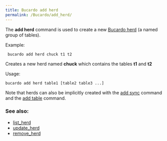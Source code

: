 ```yaml
---
title: Bucardo add herd
permalink: /Bucardo/add_herd/
---
```


The **add herd** command is used to create a new [Bucardo herd](/Bucardo_herd "wikilink") (a named group of tables).

Example:

` bucardo add herd chuck t1 t2`

Creates a new herd named **chuck** which contains the tables **t1** and **t2**

Usage:

` bucardo add herd `<name>` table1 [table2 table3 ...]`

Note that herds can also be implicitly created with the [add sync](/Bucardo/add_sync "wikilink") command and the [add table](/Bucardo/add_table "wikilink") command.

### See also:

-   [list_herd](/Bucardo/list_herd "wikilink")
-   [update_herd](/Bucardo/update_herd "wikilink")
-   [remove_herd](/Bucardo/remove_herd "wikilink")

